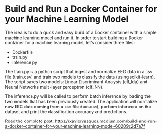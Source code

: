 # Build and Run a Docker Container for your Machine Learning Model

The idea is to do a quick and easy build of a Docker container with a simple machine learning model and run it. In order to start building a Docker container for a machine learning model, let’s consider three files: 
-	Dockerfile
-	train.py
-	inference.py

The train.py is  a python script that ingest and normalize EEG data in a csv file (train.csv) and train two models to classify the data (using scikit-learn). The script saves two models: Linear Discriminant Analysis (clf_lda) and Neural Networks multi-layer perceptron (clf_NN). 

The inference.py will be called to perform batch inference by loading the two models that has been previously created. The application will normalize new EEG data coming from a csv file (test.csv), perform inference on the dataset and print the classification accuracy and predictions. 

Read the complete post:  https://xaviervasques.medium.com/build-and-run-a-docker-container-for-your-machine-learning-model-60209c2d7a7f
